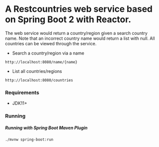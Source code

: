 # A Restcountries web service based on Spring Boot 2 with Reactor.

The web service would return a country/region given a search country name. Note that an incorrect country name would return a list with null. All countries can be viewed through the service.

* Search a country/region via a name

```
http://localhost:8080/name/{name}
```

* List all  countries/regions 

```
http://localhost:8080/countries
```

### Requirements
* JDK11+


### Running
##### Running with Spring Boot Maven Plugin
```
./mvnw spring-boot:run
```
